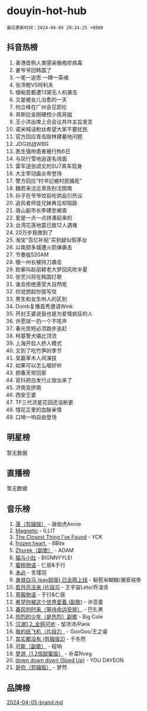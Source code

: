 # douyin-hot-hub

`最后更新时间：2024-04-05 20:24:25 +0800`

## 抖音热榜

1. 香港首例人类感染猴疱疹病毒
1. 姜爷爷回韩国了
1. 一笔一追思 一碑一英魂
1. 张沛勉VS阿利夫
1. 缅甸首都遭13架无人机袭击
1. 又是被女儿治愈的一天
1. 何立峰在广州会见耶伦
1. 哥斯拉金刚硬控小孩哥姐
1. 王小洪出席上合会议并作主旨发言
1. 诺米喊话粉丝希望大家不要扰民
1. 官方回应青岛毁林建墓地问题
1. JDG对战WBG
1. 医生强吻患者被行拘6日
1. 与凤行雪地追逐名场面
1. 雷军送张颂文的SU7真车现身
1. 大主宰动画炎帝登场
1. 警方回应“村书记被村民捅死”
1. 魏若来沈近真告别沈图南
1. 孙子在爷爷坟前吃供品引热议
1. 追风者师徒兄妹再见却陌路
1. 唐山副市长李建忠被查
1. 爱是一点一点拼凑起来的
1. 台湾花莲地震已致12人遇难
1. 20万步我做到了
1. 淘宝“百亿补贴”买到疑似假茅台
1. 以南部多城遭火箭弹袭击
1. 节奏版520AM
1. 俄一州长被持刀袭击
1. 欧豪叫赵丽颖老大梦回风吹半夏
1. 张艺兴将在韩国打歌
1. 谁会拒绝感受大自然呢
1. 你说想起你就写信
1. 男生和女生哄人的区别
1. Doinb复播首秀邀请Wink
1. 开封王婆说我也是为爱情疯狂的人
1. 许愿球一扔一个不吱声
1. 春光苦短必须跑步追赶
1. 柯基警犬堪比顶流
1. 上海开启人挤人模式
1. 又到了吃竹笋的季节
1. 吴磊草木人间演技
1. 如果可以怎么唱好听
1. 把春天带回家
1. 官抖把白发行止放出来了
1. 济南变挤南
1. 西安王婆
1. TF三代流星花园还没断更
1. 惜花芷里的血脉亲情
1. 口哨一响自由登场

## 明星榜

暂无数据

## 直播榜

暂无数据

## 音乐榜

1. [落（剪辑版）](https://sf5-hl-cdn-tos.douyinstatic.com/obj/tos-cn-ve-2774/o0h6HvN1BBbli9LtU3i5fQIleBQMF5Cg4TZmmC) - 唐伯虎Annie
1. [Magnetic](https://sf5-hl-cdn-tos.douyinstatic.com/obj/tos-cn-ve-2774/oAQCYdBNZfLACGDmVFAsfAtpy32tqErgQ3XgBN) - ILLIT
1. [The Closest Thing I've Found](https://sf5-hl-cdn-tos.douyinstatic.com/obj/tos-cn-ve-2774/514ab5d9146f4d2ca454b7adff8e5e4d) - YCK
1. [frozen heart.](https://sf3-cdn-tos.douyinstatic.com/obj/tos-cn-ve-2774/oIIWJfyjIACZA9zQMtnJ6hQQhFC4vhCupoRBsO) - 8Bite
1. [Zhurek（副歌）](https://sf5-hl-cdn-tos.douyinstatic.com/obj/tos-cn-ve-2774/ooQm8FBZQDlf0btEYgVpCcSCQfrdJGBEKZYBGS) - ADAM
1. [猫与小肚](https://sf5-hl-cdn-tos.douyinstatic.com/obj/tos-cn-ve-2774/osZeoClMECgK8DYl6VebABgbchEtPYQjZEnRtd) - BIGNNYYLEI
1. [蜜桃物语](https://sf5-hl-cdn-tos.douyinstatic.com/obj/tos-cn-ve-2774/oIhOSCZtIACtYU4XQkngiW9kCBfVD1Fz9IYeqL) - 仁辰&于行
1. [未必](https://sf6-cdn-tos.douyinstatic.com/obj/tos-cn-ve-2774/ogntQMFnKQDZUgTCYuJgfLEtleYZZFxBQqhhFB) - 言瑾羽
1. [身骑白马 (pay姐版) 已全网上线](https://sf27-cdn-tos.douyinstatic.com/obj/tos-cn-ve-2774/oQLO5ZgLsFkaDhdIIveF2zUCgfweY0gWaH4AQG) - 黏苞米糊糊/潮音铭帝
1. [若月亮没来 (片段3)](https://sf5-hl-cdn-tos.douyinstatic.com/obj/tos-cn-ve-2774/okfyEUsGW1B1ovJi5JiN9IjvAT2lMwA054GoEB) - 王宇宙Leto/乔浚丞
1. [草莓物语](https://sf5-hl-cdn-tos.douyinstatic.com/obj/tos-cn-ve-2774/okynhJ7jEAIIZBfsLgYMEI8QC3WbQNN66RKzhT) - 于行&仁辰
1. [希望你被这个世界爱着 (副歌)](https://sf5-hl-cdn-tos.douyinstatic.com/obj/tos-cn-ve-2774/oUHCmWQfZlE3QQBKBeD8rCFLpJzPgCpImhsxMt) - 许亚童
1. [春风何时来（等待命运安排）](https://sf3-cdn-tos.douyinstatic.com/obj/tos-cn-ve-2774/oICBNbD3gelMfB4WgiD1KI2jQtXZE2FgHLwtsl) - 巴扎黑
1. [热烈的少年（是热烈）副歌](https://sf5-hl-cdn-tos.douyinstatic.com/obj/tos-cn-ve-2774/owVNI0CLDAUMtSz6TEYvfFBFL4UDFFhLfgK8fa) - Big Cole
1. [沉溺1.2_全网可听](https://sf5-hl-cdn-tos.douyinstatic.com/obj/tos-cn-ve-2774/ok2QoiBqsWAX9McZmWiI9gAB0EzwD4Xj6yfmtH) - 邹沛沛/Pank
1. [我的纸飞机（片段2）](https://sf5-hl-cdn-tos.douyinstatic.com/obj/tos-cn-ve-2774/oM2ZrKcg2CD5AeRB2gkeXOFB1IxAGJdZPazYHf) - GooGoo/王之睿
1. [其实都没有 (剪辑版2)](https://sf5-hl-cdn-tos.douyinstatic.com/obj/tos-cn-ve-2774/oEBNQenHZtBhxYjGgUDQk0BCHTigQafgFlbQ7k) - 于冬然
1. [可能（副歌）](https://sf3-cdn-tos.douyinstatic.com/obj/tos-cn-ve-2774/cde1731888894259b333569393c2fb51) - 程响
1. [梦游（1.2倍甜蜜版）](https://sf5-hl-cdn-tos.douyinstatic.com/obj/tos-cn-ve-2774/o4gyAUm8hwufoEABmwVIiQtHsFuGzAEEWtNMzo) - 补菜Nveg
1. [down down down (Sped Up)](https://sf5-hl-cdn-tos.douyinstatic.com/obj/tos-cn-ve-2774/ow80iABiXIO9DsFwK6WeZKMaJRi3BPJAotDy8m) - YOU DAYEON
1. [是你（剪辑版）](https://sf6-cdn-tos.douyinstatic.com/obj/tos-cn-ve-2774/46019dae783c4c969944217fe1cfafc4) - 梦然

## 品牌榜

[2024-04-05-brand.md](2024-04-05-brand.md)
